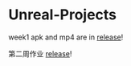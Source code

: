 # Unreal-Projects

week1 apk and mp4 are in [release](https://github.com/RicardoLanJ/Unreal-Projects/releases/tag/v0.1)!

第二周作业 [release](https://github.com/RicardoLanJ/Unreal-Projects/releases/tag/v0.2)!
